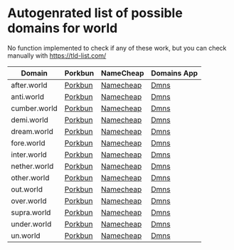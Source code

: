 # Autogenrated list of possible domains for world

No function implemented to check if any of these work, but you can check manually with https://tld-list.com/

| Domain | Porkbun | NameCheap | Domains App |
|---|---|---|---|
| after.world | [Porkbun](https://porkbun.com/checkout/search?prb=e814663da1&tlds=&idnLanguage=&search=search&q=after.world) | [Namecheap](https://www.namecheap.com/domains/registration/results/?domain=after.world) | [Dmns](https://dmns.app/domains?q=after.world) |
| anti.world | [Porkbun](https://porkbun.com/checkout/search?prb=e814663da1&tlds=&idnLanguage=&search=search&q=anti.world) | [Namecheap](https://www.namecheap.com/domains/registration/results/?domain=anti.world) | [Dmns](https://dmns.app/domains?q=anti.world) |
| cumber.world | [Porkbun](https://porkbun.com/checkout/search?prb=e814663da1&tlds=&idnLanguage=&search=search&q=cumber.world) | [Namecheap](https://www.namecheap.com/domains/registration/results/?domain=cumber.world) | [Dmns](https://dmns.app/domains?q=cumber.world) |
| demi.world | [Porkbun](https://porkbun.com/checkout/search?prb=e814663da1&tlds=&idnLanguage=&search=search&q=demi.world) | [Namecheap](https://www.namecheap.com/domains/registration/results/?domain=demi.world) | [Dmns](https://dmns.app/domains?q=demi.world) |
| dream.world | [Porkbun](https://porkbun.com/checkout/search?prb=e814663da1&tlds=&idnLanguage=&search=search&q=dream.world) | [Namecheap](https://www.namecheap.com/domains/registration/results/?domain=dream.world) | [Dmns](https://dmns.app/domains?q=dream.world) |
| fore.world | [Porkbun](https://porkbun.com/checkout/search?prb=e814663da1&tlds=&idnLanguage=&search=search&q=fore.world) | [Namecheap](https://www.namecheap.com/domains/registration/results/?domain=fore.world) | [Dmns](https://dmns.app/domains?q=fore.world) |
| inter.world | [Porkbun](https://porkbun.com/checkout/search?prb=e814663da1&tlds=&idnLanguage=&search=search&q=inter.world) | [Namecheap](https://www.namecheap.com/domains/registration/results/?domain=inter.world) | [Dmns](https://dmns.app/domains?q=inter.world) |
| nether.world | [Porkbun](https://porkbun.com/checkout/search?prb=e814663da1&tlds=&idnLanguage=&search=search&q=nether.world) | [Namecheap](https://www.namecheap.com/domains/registration/results/?domain=nether.world) | [Dmns](https://dmns.app/domains?q=nether.world) |
| other.world | [Porkbun](https://porkbun.com/checkout/search?prb=e814663da1&tlds=&idnLanguage=&search=search&q=other.world) | [Namecheap](https://www.namecheap.com/domains/registration/results/?domain=other.world) | [Dmns](https://dmns.app/domains?q=other.world) |
| out.world | [Porkbun](https://porkbun.com/checkout/search?prb=e814663da1&tlds=&idnLanguage=&search=search&q=out.world) | [Namecheap](https://www.namecheap.com/domains/registration/results/?domain=out.world) | [Dmns](https://dmns.app/domains?q=out.world) |
| over.world | [Porkbun](https://porkbun.com/checkout/search?prb=e814663da1&tlds=&idnLanguage=&search=search&q=over.world) | [Namecheap](https://www.namecheap.com/domains/registration/results/?domain=over.world) | [Dmns](https://dmns.app/domains?q=over.world) |
| supra.world | [Porkbun](https://porkbun.com/checkout/search?prb=e814663da1&tlds=&idnLanguage=&search=search&q=supra.world) | [Namecheap](https://www.namecheap.com/domains/registration/results/?domain=supra.world) | [Dmns](https://dmns.app/domains?q=supra.world) |
| under.world | [Porkbun](https://porkbun.com/checkout/search?prb=e814663da1&tlds=&idnLanguage=&search=search&q=under.world) | [Namecheap](https://www.namecheap.com/domains/registration/results/?domain=under.world) | [Dmns](https://dmns.app/domains?q=under.world) |
| un.world | [Porkbun](https://porkbun.com/checkout/search?prb=e814663da1&tlds=&idnLanguage=&search=search&q=un.world) | [Namecheap](https://www.namecheap.com/domains/registration/results/?domain=un.world) | [Dmns](https://dmns.app/domains?q=un.world) |
